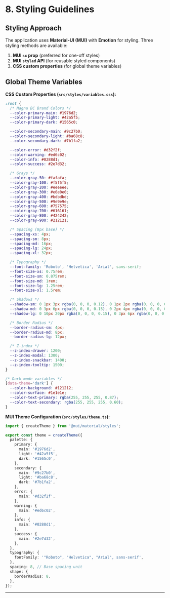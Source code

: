 # 8. Styling Guidelines

## Styling Approach

The application uses **Material-UI (MUI)** with **Emotion** for styling. Three styling methods are available:

1. **MUI `sx` prop** (preferred for one-off styles)
2. **MUI `styled` API** (for reusable styled components)
3. **CSS custom properties** (for global theme variables)

## Global Theme Variables

**CSS Custom Properties (`src/styles/variables.css`):**

```css
:root {
  /* Magna BC Brand Colors */
  --color-primary-main: #1976d2;
  --color-primary-light: #42a5f5;
  --color-primary-dark: #1565c0;

  --color-secondary-main: #9c27b0;
  --color-secondary-light: #ba68c8;
  --color-secondary-dark: #7b1fa2;

  --color-error: #d32f2f;
  --color-warning: #ed6c02;
  --color-info: #0288d1;
  --color-success: #2e7d32;

  /* Grays */
  --color-gray-50: #fafafa;
  --color-gray-100: #f5f5f5;
  --color-gray-200: #eeeeee;
  --color-gray-300: #e0e0e0;
  --color-gray-400: #bdbdbd;
  --color-gray-500: #9e9e9e;
  --color-gray-600: #757575;
  --color-gray-700: #616161;
  --color-gray-800: #424242;
  --color-gray-900: #212121;

  /* Spacing (8px base) */
  --spacing-xs: 4px;
  --spacing-sm: 8px;
  --spacing-md: 16px;
  --spacing-lg: 24px;
  --spacing-xl: 32px;

  /* Typography */
  --font-family: 'Roboto', 'Helvetica', 'Arial', sans-serif;
  --font-size-xs: 0.75rem;
  --font-size-sm: 0.875rem;
  --font-size-md: 1rem;
  --font-size-lg: 1.25rem;
  --font-size-xl: 1.5rem;

  /* Shadows */
  --shadow-sm: 0 1px 3px rgba(0, 0, 0, 0.12), 0 1px 2px rgba(0, 0, 0, 0.24);
  --shadow-md: 0 3px 6px rgba(0, 0, 0, 0.15), 0 2px 4px rgba(0, 0, 0, 0.12);
  --shadow-lg: 0 10px 20px rgba(0, 0, 0, 0.15), 0 3px 6px rgba(0, 0, 0, 0.10);

  /* Border Radius */
  --border-radius-sm: 4px;
  --border-radius-md: 8px;
  --border-radius-lg: 12px;

  /* Z-index */
  --z-index-drawer: 1200;
  --z-index-modal: 1300;
  --z-index-snackbar: 1400;
  --z-index-tooltip: 1500;
}

/* Dark mode variables */
[data-theme='dark'] {
  --color-background: #121212;
  --color-surface: #1e1e1e;
  --color-text-primary: rgba(255, 255, 255, 0.87);
  --color-text-secondary: rgba(255, 255, 255, 0.60);
}
```

**MUI Theme Configuration (`src/styles/theme.ts`):**

```typescript
import { createTheme } from '@mui/material/styles';

export const theme = createTheme({
  palette: {
    primary: {
      main: '#1976d2',
      light: '#42a5f5',
      dark: '#1565c0',
    },
    secondary: {
      main: '#9c27b0',
      light: '#ba68c8',
      dark: '#7b1fa2',
    },
    error: {
      main: '#d32f2f',
    },
    warning: {
      main: '#ed6c02',
    },
    info: {
      main: '#0288d1',
    },
    success: {
      main: '#2e7d32',
    },
  },
  typography: {
    fontFamily: '"Roboto", "Helvetica", "Arial", sans-serif',
  },
  spacing: 8, // Base spacing unit
  shape: {
    borderRadius: 8,
  },
});
```

---
